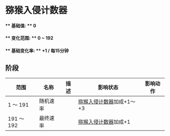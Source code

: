 # 猕猴入侵计数器  
#### ** 基础值: ** 0   
#### ** 变化范围: ** 0 ~ 192  
#### ** 基础变化率: ** +1 / 每15分钟  
## 阶段  
范围  |  名称  |  描述  |  影响状态  |  影响动作  
----  |  ----  |  ----  |  ----  |  ----  
1 ～ 191  |  随机速率  |    |  [猕猴入侵计数器](MacaqueRaidCounter.md)加成+1～+3  |    
191 ～ 192  |  最终速率  |    |  [猕猴入侵计数器](MacaqueRaidCounter.md)加成+1  |    
